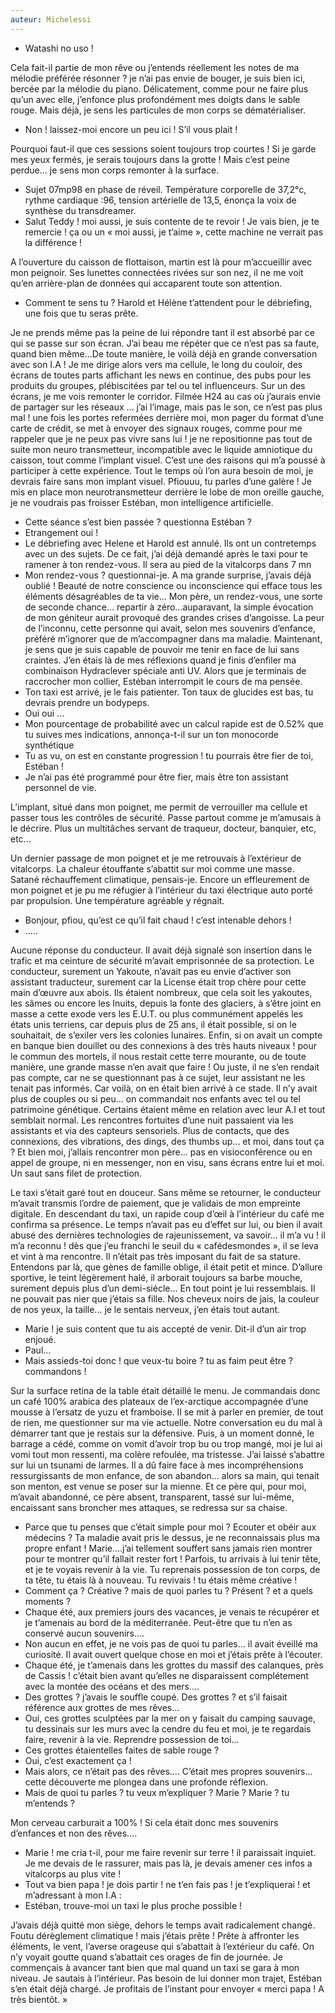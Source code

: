 ```yaml
---
auteur: Michelessi
---
```


* Watashi no uso !

Cela fait-il partie de mon rêve ou j’entends réellement les notes de ma mélodie préférée résonner ? je n’ai pas envie de bouger, je suis bien ici, bercée par la mélodie du piano. Délicatement, comme pour ne faire plus qu’un avec elle, j’enfonce plus profondément mes doigts dans le sable rouge. Mais déjà, je sens les particules de mon corps se dématérialiser.

* Non ! laissez-moi encore un peu ici ! S’il vous plait ! 

Pourquoi faut-il que ces sessions soient toujours trop courtes ! Si je garde mes yeux fermés, je serais toujours dans la grotte ! Mais c’est peine perdue... je sens mon corps remonter à la surface.

* Sujet 07mp98 en phase de réveil. Température corporelle de 37,2°c, rythme cardiaque :96, tension artérielle de 13,5, énonça la voix de synthèse du transdreamer.
* Salut Teddy ! moi aussi, je suis contente de te revoir ! Je vais bien, je te remercie ! ça ou un « moi aussi, je t’aime », cette machine ne verrait pas la différence !

A l’ouverture du caisson de flottaison, martin est là pour m’accueillir avec mon peignoir. Ses lunettes connectées rivées sur son nez, il ne me voit qu’en arrière-plan de données qui accaparent toute son attention.

* Comment te sens tu ? Harold et Hélène t’attendent pour le débriefing, une fois que tu seras prête.

Je ne prends même pas la peine de lui répondre tant il est absorbé par ce qui se passe sur son écran. J’ai beau me répéter que ce n’est pas sa faute, quand bien même...De toute manière, le voilà déjà en grande conversation avec son I.A ! Je me dirige alors vers ma cellule, le long du couloir, des écrans de toutes parts affichant les news en continue, des pubs pour les produits du groupes, plébiscitées par tel ou tel influenceurs. Sur un des écrans, je me vois remonter le corridor. Filmée H24 au cas où j’aurais envie de partager sur les réseaux ... j’ai l’image, mais pas le son, ce n’est pas plus mal ! une fois les portes refermées derrière moi, mon pager du format d’une carte de crédit, se met à envoyer des signaux rouges, comme pour me rappeler que je ne peux pas vivre sans lui ! je ne repositionne pas tout de suite mon neuro transmetteur, incompatible avec le liquide amniotique du caisson, tout comme l’implant visuel. C’est une des raisons qui m’a poussé à participer à cette expérience. Tout le temps où l’on aura besoin de moi, je devrais faire sans mon implant visuel. Pfiouuu, tu parles d’une galère !  Je mis en place mon neurotransmetteur derrière le lobe de mon oreille gauche, je ne voudrais pas froisser Estéban, mon intelligence artificielle.

* Cette séance s’est bien passée ? questionna Estéban ?
* Etrangement oui !
* Le débriefing avec Helene et Harold est annulé. Ils ont un contretemps avec un des sujets. De ce fait, j’ai déjà demandé après le taxi pour te ramener à ton rendez-vous. Il sera au pied de la vitalcorps dans 7 mn
* Mon rendez-vous ? questionnai-je. A ma grande surprise, j’avais déjà oublié ! Beauté de notre conscience ou inconscience qui efface tous les éléments désagréables de ta vie... Mon père, un rendez-vous, une sorte de seconde chance... repartir à zéro...auparavant, la simple évocation de mon géniteur aurait provoqué des grandes crises d’angoisse. La peur de l’inconnu, cette personne qui avait, selon mes souvenirs d’enfance, préféré m’ignorer que de m’accompagner dans ma maladie. Maintenant, je sens que je suis capable de pouvoir me tenir en face de lui sans craintes. J’en étais là de mes réflexions quand je finis d’enfiler ma combinaison Hydraclever spéciale anti UV. Alors que je terminais de raccrocher mon collier, Estéban interrompit le cours de ma pensée.
* Ton taxi est arrivé, je le fais patienter. Ton taux de glucides est bas, tu devrais prendre un bodypeps.
* Oui oui ...
* Mon pourcentage de probabilité avec un calcul rapide est de 0.52% que tu suives mes indications, annonça-t-il sur un ton monocorde synthétique
* Tu as vu, on est en constante progression ! tu pourrais être fier de toi, Estéban !
* Je n’ai pas été programmé pour être fier, mais être ton assistant personnel de vie.

L’implant, situé dans mon poignet, me permit de verrouiller ma cellule et passer tous les contrôles de sécurité. Passe partout comme je m’amusais à le décrire. Plus un multitâches servant de traqueur, docteur, banquier, etc, etc... 

Un dernier passage de mon poignet et je me retrouvais à l’extérieur de vitalcorps. La chaleur étouffante s’abattit sur moi comme une masse. Satané réchauffement climatique, pensais-je. Encore un effleurement de mon poignet et je pu me réfugier à l’intérieur du taxi électrique auto porté par propulsion. Une température agréable y régnait.

* Bonjour, pfiou, qu’est ce qu’il fait chaud ! c’est intenable dehors !
* .....

Aucune réponse du conducteur. Il avait déjà signalé son insertion dans le trafic et ma ceinture de sécurité m’avait emprisonnée de sa protection. Le conducteur, surement un Yakoute, n’avait pas eu envie d’activer son assistant traducteur, surement car la License était trop chère pour cette main d’œuvre aux abois. Ils étaient nombreux, que cela soit les yakoutes, les sâmes ou encore les Inuits, depuis la fonte des glaciers, à s’être joint en masse a cette exode vers les E.U.T. ou plus communément appelés les états unis terriens, car depuis plus de 25 ans, il était possible, si on le souhaitait, de s’exiler vers les colonies lunaires. Enfin, si on avait un compte en banque bien douillet ou des connexions à des très hauts niveaux ! pour le commun des mortels, il nous restait cette terre mourante, ou de toute manière, une grande masse n’en avait que faire !  Ou juste, il ne s’en rendait pas compte, car ne se questionnant pas à ce sujet, leur assistant ne les tenait pas informés. Car voilà, on en était bien arrivé à ce stade. Il n’y avait plus de couples ou si peu... on commandait nos enfants avec tel ou tel patrimoine génétique. Certains étaient même en relation avec leur A.I et tout semblait normal. Les rencontres fortuites d’une nuit passaient via les assistants et via des capteurs sensoriels. Plus de contacts, que des connexions, des vibrations, des dings, des thumbs up... et moi, dans tout ça ? Et bien moi, j’allais rencontrer mon père... pas en visioconférence ou en appel de groupe, ni en messenger, non en visu, sans écrans entre lui et moi. Un saut sans filet de protection. 

Le taxi s’était garé tout en douceur. Sans même se retourner, le conducteur m’avait transmis l’ordre de paiement, que je validais de mon empreinte digitale. En descendant du taxi, un rapide coup d’œil à l’intérieur du café me confirma sa présence. Le temps n’avait pas eu d’effet sur lui, ou bien il avait abusé des dernières technologies de rajeunissement, va savoir... il m’a vu ! il m’a reconnu ! dès que j’eu franchi le seuil du « cafédesmondes », il se leva et vint à ma rencontre. Il n’était pas très imposant du fait de sa stature. Entendons par là, que gènes de famille oblige, il était petit et mince. D’allure sportive, le teint légèrement halé, il arborait toujours sa barbe mouche, surement depuis plus d’un demi-siécle... En tout point je lui ressemblais. Il ne pouvait pas nier que j’étais sa fille. Nos cheveux noirs de jais, la couleur de nos yeux, la taille... je le sentais nerveux, j’en étais tout autant.

* Marie ! je suis content que tu ais accepté de venir. Dit-il d’un air trop enjoué.
* Paul...
* Mais assieds-toi donc ! que veux-tu boire ? tu as faim peut être ? commandons !

Sur la surface retina de la table était détaillé le menu. Je commandais donc un café 100% arabica des plateaux de l’ex-arctique accompagnée d’une mousse à l’ersatz de yuzu et framboise. Il se mit à parler en premier, de tout de rien, me questionner sur ma vie actuelle. Notre conversation eu du mal à démarrer tant que je restais sur la défensive. Puis, à un moment donné, le barrage a cédé, comme on vomit d’avoir trop bu ou trop mangé, moi je lui ai vomi tout mon ressenti, ma colère refoulée, ma tristesse. J’ai laissé s’abattre sur lui un tsunami de larmes. Il a dû faire face à mes incompréhensions ressurgissants de mon enfance, de son abandon... alors sa main, qui tenait son menton, est venue se poser sur la mienne. Et ce père qui, pour moi, m’avait abandonné, ce père absent, transparent, tassé sur lui-même, encaissant sans broncher mes attaques, se redressa sur sa chaise.

* Parce que tu penses que c’était simple pour moi ? Ecouter et obéir aux médecins ? Ta maladie avait pris le dessus, je ne reconnaissais plus ma propre enfant ! Marie....j’ai tellement souffert sans jamais rien montrer pour te montrer qu’il fallait rester fort ! Parfois, tu arrivais à lui tenir tête, et je te voyais revenir à la vie. Tu reprenais possession de ton corps, de ta tête, tu étais là à nouveau. Tu revivais ! tu étais même créative !
* Comment ça ?  Créative ? mais de quoi parles tu ? Présent ? et a quels moments ?
* Chaque été, aux premiers jours des vacances, je venais te récupérer et je t’amenais au bord de la méditerranée. Peut-être que tu n’en as conservé aucun souvenirs....
* Non aucun en effet, je ne vois pas de quoi tu parles... il avait éveillé ma curiosité. Il avait ouvert quelque chose en moi et j’étais prête à l’écouter.
* Chaque été, je t’amenais dans les grottes du massif des calanques, près de Cassis ! c’était bien avant qu’elles ne disparaissent complétement avec la montée des océans et des mers.... 
* Des grottes ? j’avais le souffle coupé. Des grottes ? et s’il faisait référence aux grottes de mes rêves...
* Oui, ces grottes sculptées par la mer on y faisait du camping sauvage, tu dessinais sur les murs avec la cendre du feu et moi, je te regardais faire, revenir à la vie. Reprendre possession de toi...
* Ces grottes étaientelles faites de sable rouge ?
* Oui, c’est exactement ça !
* Mais alors, ce n’était pas des rêves.... C’était mes propres souvenirs... cette découverte me plongea dans une profonde réflexion.
* Mais de quoi tu parles ? tu veux m’expliquer ? Marie ? Marie ? tu m’entends ?

Mon cerveau carburait a 100% !  Si cela était donc mes souvenirs d’enfances et non des rêves....

* Marie ! me cria t-il, pour me faire revenir sur terre ! il paraissait inquiet. Je me devais de le rassurer, mais pas là, je devais amener ces infos a vitalcorps au plus vite !
* Tout va bien papa ! je dois partir ! ne t’en fais pas ! je t’expliquerai ! et m’adressant à mon I.A : 
* Estéban, trouve-moi un taxi le plus proche possible !

J’avais déjà quitté mon siège, dehors le temps avait radicalement changé. Foutu dérèglement climatique ! mais j’étais prête ! Prête à affronter les éléments, le vent, l’averse orageuse qui s’abattait à l’extérieur du café. On n’y voyait goutte quand s’abattait ces orages de fin de journée. Je commençais à avancer tant bien que mal quand un taxi se gara à mon niveau. Je sautais à l’intérieur. Pas besoin de lui donner mon trajet, Estéban s’en était déjà chargé. Je profitais de l’instant pour envoyer « merci papa ! A très bientôt. »
